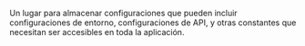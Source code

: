 Un lugar para almacenar configuraciones que pueden incluir configuraciones de entorno, configuraciones de API, y otras constantes que necesitan ser accesibles en toda la aplicación.